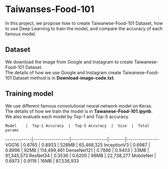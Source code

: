 # Taiwanses-Food-101
In this project, we propose how to create Taiwanese-Food-101 Dataset, how to use Deep Learning to train the model, and compare the accuracy of each famous model.
## Dataset
We download the image from Google and Instagram to create Taiwanese-Food-101 Dataset. <br>
The details of how we use Google and Instagram create Taiwanese-Food-101 Dataset method is in **Download-image-code.txt**.
## Training model
We use different famous convolutional neural network model on Keras. <br>
The details of how we train the model is in **Tawanese-Food-101.ipynb**. <br>
We also evaluate each model by Top-1 and Top-5 accuracy.

    Model    |  Top-1 Accuracy  |  Top-5 Accuracy  |  Size  |  Total params
-------------|------------------|------------------|--------|----------------
VGG16        |      0.6765      |      0.8933      |  528MB | 65,468,325
InceptionV3  |      0.6987      |      0.8996      |  92MB  | 114,499,461
DenseNet121  |      0.7886      |      0.9403      |  33MB  | 91,345,573
ResNet34     |      0.3536      |      0.6200      |  98MB  | 22,738,277
MobileNet    |      0.6973      |      0.9119      |  16MB  | 87,536,933
